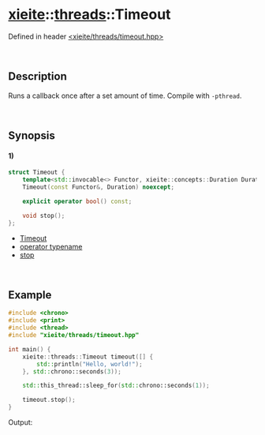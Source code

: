 # [xieite](../../xieite.md)\:\:[threads](../../threads.md)\:\:Timeout
Defined in header [<xieite/threads/timeout.hpp>](../../../include/xieite/threads/timeout.hpp)

&nbsp;

## Description
Runs a callback once after a set amount of time. Compile with `-pthread`.

&nbsp;

## Synopsis
#### 1)
```cpp
struct Timeout {
    template<std::invocable<> Functor, xieite::concepts::Duration Duration>
    Timeout(const Functor&, Duration) noexcept;

    explicit operator bool() const;

    void stop();
};
```
- [Timeout](./structures/timeout/1/operators/constructor.md)
- [operator typename](./structures/timeout/1/operators/cast.md)
- [stop](./structures/timeout/1/stop.md)

&nbsp;

## Example
```cpp
#include <chrono>
#include <print>
#include <thread>
#include "xieite/threads/timeout.hpp"

int main() {
    xieite::threads::Timeout timeout([] {
        std::println("Hello, world!");
    }, std::chrono::seconds(3));

    std::this_thread::sleep_for(std::chrono::seconds(1));

    timeout.stop();
}
```
Output:
```
```
